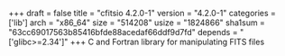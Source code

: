+++
draft = false
title = "cfitsio 4.2.0-1"
version = "4.2.0-1"
categories = ['lib']
arch = "x86_64"
size = "514208"
usize = "1824866"
sha1sum = "63cc69017563b85416bfde88acedaf66ddf9d7fd"
depends = "['glibc>=2.34']"
+++
C and Fortran library for manipulating FITS files